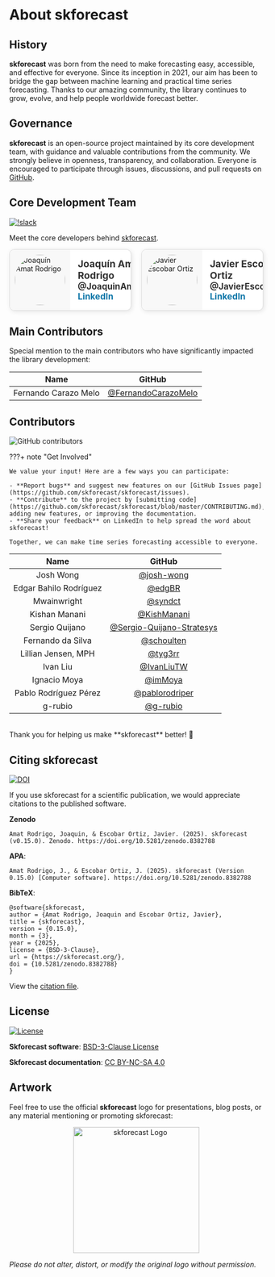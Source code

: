 # About skforecast

## History

**skforecast** was born from the need to make forecasting easy, accessible, and effective for everyone. Since its inception in 2021, our aim has been to bridge the gap between machine learning and practical time series forecasting. Thanks to our amazing community, the library continues to grow, evolve, and help people worldwide forecast better.


## Governance

**skforecast** is an open-source project maintained by its core development team, with guidance and valuable contributions from the community. We strongly believe in openness, transparency, and collaboration. Everyone is encouraged to participate through issues, discussions, and pull requests on [GitHub](https://github.com/skforecast/skforecast).


## Core Development Team

[![!slack](https://img.shields.io/static/v1?logo=linkedin&label=LinkedIn&message=news&color=lightblue)](https://www.linkedin.com/company/skforecast/)

Meet the core developers behind [skforecast](https://github.com/skforecast/skforecast).

<style>
    .profile-container {
        display: flex;
        gap: 20px; /* Espacio entre las tarjetas */
        justify-content: center; /* Centrar en la página */
    }
    .profile-card {
        display: flex;
        border: 1px solid #ddd;
        border-radius: 10px;
        overflow: hidden;
        width: 380px;
        box-shadow: 2px 2px 10px rgba(0, 0, 0, 0.1);
        transition: transform 0.2s ease-in-out, box-shadow 0.2s;
        background-color: #ffffff;
    }
    .profile-card:hover {
        transform: scale(1.03);
        box-shadow: 3px 3px 12px rgba(0, 0, 0, 0.15);
    }
    .profile-avatar {
        padding: 10px;
        display: flex;
        align-items: center;
        justify-content: center;
        background: #f8f8f8;
    }
    .profile-avatar img {
        width: 100px;
        height: auto;
        border-radius: 50%;
    }
    .profile-info {
        padding: 15px;
        display: flex;
        flex-direction: column;
        justify-content: center;
    }
    .profile-info strong {
        font-size: 19px;
        color: #333;
    }
    .profile-info a {
        text-decoration: none;
        font-size: 17px;
    }
    .github-link {
        color: #333;
        font-weight: bold;
    }
    .github-link:hover {
        color: #f79939 !important; 
        font-weight: bold;
    }
    .github-link:visited {
        color: #333; 
        font-weight: bold;
    }
    .linkedin-link {
        color: #0e76a8 !important;
        font-weight: bold;
    }
    .linkedin-link:hover {
        color: #084461 !important; 
        font-weight: bold;
        text-decoration: underline; 
    }
    .linkedin-link:visited {
        color: #0e76a8 !important; 
        font-weight: bold;
    }
</style>

<div class="profile-container">

  <div class="profile-card">
    <div class="profile-avatar">
      <img src="https://github.com/JoaquinAmatRodrigo.png" alt="Joaquín Amat Rodrigo">
    </div>
    <div class="profile-info">
      <strong>Joaquín Amat Rodrigo</strong>
      <a href="https://github.com/JoaquinAmatRodrigo" class="github-link" target="_blank" rel="noopener noreferrer">@JoaquinAmatRodrigo</a>
      <a href="https://www.linkedin.com/in/joaquin-amat-rodrigo" class="linkedin-link" target="_blank" rel="noopener noreferrer">LinkedIn</a>
    </div>
  </div>

  <div class="profile-card">
    <div class="profile-avatar">
      <img src="https://github.com/JavierEscobarOrtiz.png" alt="Javier Escobar Ortiz">
    </div>
    <div class="profile-info">
      <strong>Javier Escobar Ortiz</strong>
      <a href="https://github.com/JavierEscobarOrtiz" class="github-link" target="_blank" rel="noopener noreferrer">@JavierEscobarOrtiz</a>
      <a href="https://www.linkedin.com/in/javier-escobar-ortiz" class="linkedin-link" target="_blank" rel="noopener noreferrer">LinkedIn</a>
    </div>
  </div>
</div>


## Main Contributors

Special mention to the main contributors who have significantly impacted the library development:

| Name                 | GitHub                                                       |
|:--------------------:|:------------------------------------------------------------:|
| Fernando Carazo Melo | [@FernandoCarazoMelo](https://github.com/FernandoCarazoMelo) |


## Contributors

![GitHub contributors](https://img.shields.io/github/contributors-anon/skforecast/skforecast)

???+ note "Get Involved"

    We value your input! Here are a few ways you can participate:

    - **Report bugs** and suggest new features on our [GitHub Issues page](https://github.com/skforecast/skforecast/issues).
    - **Contribute** to the project by [submitting code](https://github.com/skforecast/skforecast/blob/master/CONTRIBUTING.md), adding new features, or improving the documentation.
    - **Share your feedback** on LinkedIn to help spread the word about skforecast!

    Together, we can make time series forecasting accessible to everyone.

| Name                        | GitHub                                     |
|:---------------------------:|:------------------------------------------:|
| Josh Wong                   | [@josh-wong](https://github.com/josh-wong) |
| Edgar Bahilo Rodríguez      | [@edgBR](https://github.com/edgBR)         |
| Mwainwright                 | [@syndct](https://github.com/syndct)       |
| Kishan Manani               | [@KishManani](https://github.com/KishManani) |
| Sergio Quijano              | [@Sergio-Quijano-Stratesys](https://github.com/Sergio-Quijano-Stratesys) |
| Fernando da Silva           | [@schoulten](https://github.com/schoulten) |
| Lillian Jensen, MPH         | [@tyg3rr](https://github.com/tyg3rr)       |
| Ivan Liu                    | [@IvanLiuTW](https://github.com/IvanLiuTW) |
| Ignacio Moya                | [@imMoya](https://github.com/imMoya)       |
| Pablo Rodríguez Pérez       | [@pablorodriper](https://github.com/pablorodriper) |
| g-rubio                     | [@g-rubio](https://github.com/g-rubio)     |

<br>
Thank you for helping us make **skforecast** better! 🎉


## Citing skforecast

[![DOI](https://zenodo.org/badge/337705968.svg)](https://zenodo.org/doi/10.5281/zenodo.8382787)

If you use skforecast for a scientific publication, we would appreciate citations to the published software.

**Zenodo**

```
Amat Rodrigo, Joaquin, & Escobar Ortiz, Javier. (2025). skforecast (v0.15.0). Zenodo. https://doi.org/10.5281/zenodo.8382788
```

**APA**:
```
Amat Rodrigo, J., & Escobar Ortiz, J. (2025). skforecast (Version 0.15.0) [Computer software]. https://doi.org/10.5281/zenodo.8382788
```

**BibTeX**:
```
@software{skforecast,
author = {Amat Rodrigo, Joaquin and Escobar Ortiz, Javier},
title = {skforecast},
version = {0.15.0},
month = {3},
year = {2025},
license = {BSD-3-Clause},
url = {https://skforecast.org/},
doi = {10.5281/zenodo.8382788}
}
```

View the [citation file](https://github.com/skforecast/skforecast/blob/master/CITATION.cff).


## License

[![License](https://img.shields.io/github/license/skforecast/skforecast)](https://github.com/skforecast/skforecast/blob/master/LICENSE)

**Skforecast software**: [BSD-3-Clause License](https://github.com/skforecast/skforecast/blob/master/LICENSE)

**Skforecast documentation**: [CC BY-NC-SA 4.0](https://creativecommons.org/licenses/by-nc-sa/4.0/)


## Artwork 

Feel free to use the official **skforecast** logo for presentations, blog posts, or any material mentioning or promoting skforecast:

<p style="text-align: center">
  <img src="https://raw.githubusercontent.com/skforecast/skforecast/refs/heads/master/images/logo-skforecast.png" alt="skforecast Logo" width="250"/>
</p>

*Please do not alter, distort, or modify the original logo without permission.*
